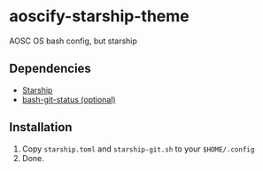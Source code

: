 # aoscify-starship-theme
AOSC OS bash config, but starship

## Dependencies

- [Starship](https://starship.rs/)
- [bash-git-status (optional)](https://github.com/AOSC-Dev/bash-git-status)

## Installation

1. Copy `starship.toml` and `starship-git.sh` to your `$HOME/.config`
2. Done.

